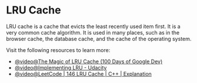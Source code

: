 # LRU Cache

LRU cache is a cache that evicts the least recently used item first. It is a very common cache algorithm. It is used in many places, such as in the browser cache, the database cache, and the cache of the operating system.

Visit the following resources to learn more:

- [@video@The Magic of LRU Cache (100 Days of Google Dev)](https://www.youtube.com/watch?v=R5ON3iwx78M)
- [@video@Implementing LRU - Udacity](https://www.youtube.com/watch?v=bq6N7Ym81iI)
- [@video@LeetCode | 146 LRU Cache | C++ | Explanation](https://www.youtube.com/watch?v=8-FZRAjR7qU)
